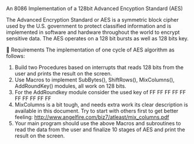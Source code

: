 An 8086 Implementation of a 128bit Advanced Encyption Standard (AES)

The Advanced Encryption Standard or AES is a symmetric block cipher used by the U.S. government 
to protect classified information and is implemented in software and hardware throughout the world to
encrypt sensitive data. The AES operates on a 128 bit bursts as well as 128 bits key.

 Requirements
 The implementation of one cycle of AES algorithm as follows:
1) Build two Procedures based on interrupts that reads 128 bits from the user and prints the result on
the screen.
2) Use Macros to implement SubBytes(), ShiftRows(), MixColumns(), AddRoundKey() modules, all
work on 128 bits.
3) For the AddRoundkey module consider the used key of FF FF FF FF FF FF FF FF FF FF
4) MixColumns is a bit tough, and needs extra work its clear description is available in this 
document. Try to start with others first to get better feeling:
http://www.angelfire.com/biz7/atleast/mix_columns.pdf
5) Your main program should use the above Macros and subroutines to read the data from the user
and finalize 10 stages of AES and print the result on the screen.
